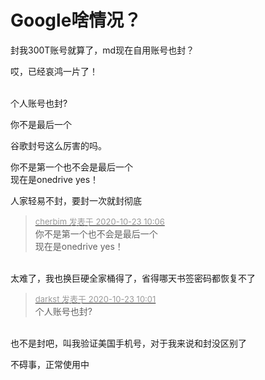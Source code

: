 # Google啥情况？


封我300T账号就算了，md现在自用账号也封？

哎，已经哀鸿一片了！<br />
<br />
<img src="static/image/smiley/default/sad.gif" smilieid="2" border="0" alt="" /><img src="static/image/smiley/default/sad.gif" smilieid="2" border="0" alt="" /><img src="static/image/smiley/default/sad.gif" smilieid="2" border="0" alt="" />

个人账号也封?

你不是最后一个

谷歌封号这么厉害的吗。

你不是第一个也不会是最后一个<br />
现在是onedrive yes！

人家轻易不封，要封一次就封彻底

<div class="quote"><blockquote><font size="2"><a href="https://www.hostloc.com/forum.php?mod=redirect&amp;goto=findpost&amp;pid=9339697&amp;ptid=757487" target="_blank"><font color="#999999">cherbim 发表于 2020-10-23 10:06</font></a></font><br />
你不是第一个也不会是最后一个<br />
现在是onedrive yes！</blockquote></div><br />
太难了，我也换巨硬全家桶得了，省得哪天书签密码都恢复不了

<div class="quote"><blockquote><font size="2"><a href="https://www.hostloc.com/forum.php?mod=redirect&amp;goto=findpost&amp;pid=9339657&amp;ptid=757487" target="_blank"><font color="#999999">darkst 发表于 2020-10-23 10:01</font></a></font><br />
个人账号也封?</blockquote></div><br />
也不是封吧，叫我验证美国手机号，对于我来说和封没区别了

不碍事，正常使用中
